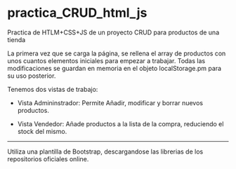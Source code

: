 # practica_CRUD_html_js
Practica de HTLM+CSS+JS de un proyecto CRUD para productos de una tienda

La primera vez que se carga la página, se rellena el array de productos con unos cuantos elementos iniciales para empezar a trabajar. Todas las modificaciones se guardan en memoria en el objeto localStorage.pm para su uso posterior.

Tenemos dos vistas de trabajo:

 - Vista Admininstrador: Permite Añadir, modificar y borrar nuevos productos.

 - Vista Vendedor: Añade productos a la lista de la compra, reduciendo el stock del mismo.

***
Utiliza una plantilla de Bootstrap, descargandose las librerias de los repositorios oficiales online.
